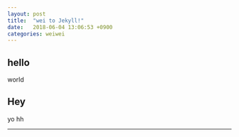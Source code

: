 ```yaml
---
layout: post
title:  "wei to Jekyll!"
date:   2018-06-04 13:06:53 +0900
categories: weiwei
---
```

## hello

world

## Hey

yo
hh

---
